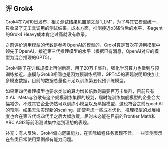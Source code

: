 ## 评 Grok4

Grok4在7月10日发布，相关测试结果见置顶文章“LLM”，为了与其它模型统一，只收录了无工具调用的测试结果。成本方面，推测接近o3降价后的水平，多agent的Grok4 Heavy成本肯定过高就没有收录。

之前评价通用模型的代数是参考OpenAI的模型的，Grok4算是首次在通用模型中领先于OpenAI，接近第三代推理模型的水平（根据已有消息，OpenAI对应的模型为混合推理的GPT5）。

Grok4除了在训练规模上再创新高，用了20万卡集群，强化学习算力也做到与预训练接近。底模与Grok3相同也是因为预训练瓶颈，GPT4.5的表现说明即使加上多模态数据，目前的数据总量也不足以训练第五代预训练模型。

如果第四代推理模型也要求类似的算力增长倍数则需要百万卡集群，目前只有X.AI、Meta与谷歌有这个规模训练集群的规划，届时能训练旗舰模型的企业会大幅减少，不过其它企业仍然可以训练小模型以及蒸馏模型，这也符合之前EpochAI的预测。如果无法实现新的scaling，即使考虑一些成本优化，推理模型的发展幅度也会在第五代或四代半之后大幅放缓，届时未必能在目前的Frontier Math和ARC AGI2等前沿测试集中达到理想的表现。

补充：有人反映，Grok4偏向逻辑能力，在实际编程任务表现不佳。一些实测表示在各类日常使用案例都有能力问题。